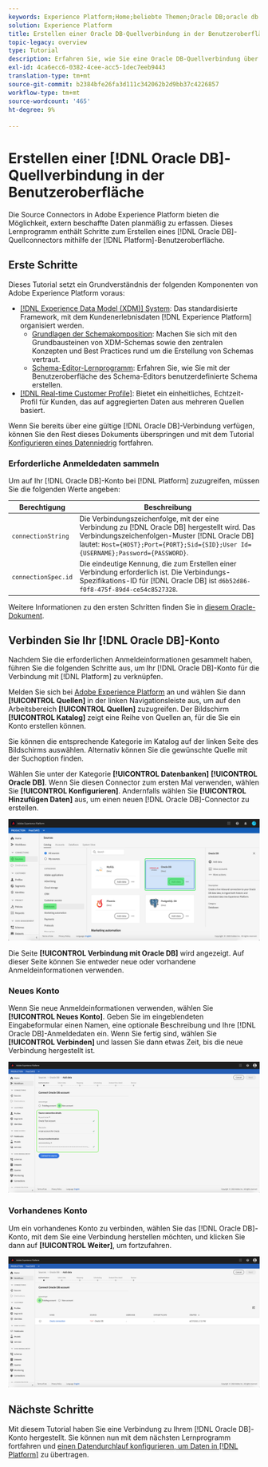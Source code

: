 ```yaml
---
keywords: Experience Platform;Home;beliebte Themen;Oracle DB;oracle db
solution: Experience Platform
title: Erstellen einer Oracle DB-Quellverbindung in der Benutzeroberfläche
topic-legacy: overview
type: Tutorial
description: Erfahren Sie, wie Sie eine Oracle DB-Quellverbindung über die Adobe Experience Platform-Benutzeroberfläche erstellen.
exl-id: 4ca6ecc6-0382-4cee-acc5-1dec7eeb9443
translation-type: tm+mt
source-git-commit: b2384bfe26fa3d111c342062b2d9bb37c4226857
workflow-type: tm+mt
source-wordcount: '465'
ht-degree: 9%

---
```


# Erstellen einer [!DNL Oracle DB]-Quellverbindung in der Benutzeroberfläche

Die Source Connectors in Adobe Experience Platform bieten die Möglichkeit, extern beschaffte Daten planmäßig zu erfassen. Dieses Lernprogramm enthält Schritte zum Erstellen eines [!DNL Oracle DB]-Quellconnectors mithilfe der [!DNL Platform]-Benutzeroberfläche.

## Erste Schritte

Dieses Tutorial setzt ein Grundverständnis der folgenden Komponenten von Adobe Experience Platform voraus:

* [[!DNL Experience Data Model (XDM)] System](../../../../../xdm/home.md): Das standardisierte Framework, mit dem Kundenerlebnisdaten  [!DNL Experience Platform] organisiert werden.
   * [Grundlagen der Schemakomposition](../../../../../xdm/schema/composition.md): Machen Sie sich mit den Grundbausteinen von XDM-Schemas sowie den zentralen Konzepten und Best Practices rund um die Erstellung von Schemas vertraut.
   * [Schema-Editor-Lernprogramm](../../../../../xdm/tutorials/create-schema-ui.md): Erfahren Sie, wie Sie mit der Benutzeroberfläche des Schema-Editors benutzerdefinierte Schema erstellen.
* [[!DNL Real-time Customer Profile]](../../../../../profile/home.md): Bietet ein einheitliches, Echtzeit-Profil für Kunden, das auf aggregierten Daten aus mehreren Quellen basiert.

Wenn Sie bereits über eine gültige [!DNL Oracle DB]-Verbindung verfügen, können Sie den Rest dieses Dokuments überspringen und mit dem Tutorial [Konfigurieren eines Datenniedrig](../../dataflow/databases.md) fortfahren.

### Erforderliche Anmeldedaten sammeln

Um auf Ihr [!DNL Oracle DB]-Konto bei [!DNL Platform] zuzugreifen, müssen Sie die folgenden Werte angeben:

| Berechtigung | Beschreibung |
| ---------- | ----------- |
| `connectionString` | Die Verbindungszeichenfolge, mit der eine Verbindung zu [!DNL Oracle DB] hergestellt wird. Das Verbindungszeichenfolgen-Muster [!DNL Oracle DB] lautet: `Host={HOST};Port={PORT};Sid={SID};User Id={USERNAME};Password={PASSWORD}`. |
| `connectionSpec.id` | Die eindeutige Kennung, die zum Erstellen einer Verbindung erforderlich ist. Die Verbindungs-Spezifikations-ID für [!DNL Oracle DB] ist `d6b52d86-f0f8-475f-89d4-ce54c8527328`. |

Weitere Informationen zu den ersten Schritten finden Sie in [diesem Oracle-Dokument](https://docs.oracle.com/database/121/ODPNT/featConnecting.htm#ODPNT199).

## Verbinden Sie Ihr [!DNL Oracle DB]-Konto

Nachdem Sie die erforderlichen Anmeldeinformationen gesammelt haben, führen Sie die folgenden Schritte aus, um Ihr [!DNL Oracle DB]-Konto für die Verbindung mit [!DNL Platform] zu verknüpfen.

Melden Sie sich bei [Adobe Experience Platform](https://platform.adobe.com) an und wählen Sie dann **[!UICONTROL Quellen]** in der linken Navigationsleiste aus, um auf den Arbeitsbereich **[!UICONTROL Quellen]** zuzugreifen. Der Bildschirm **[!UICONTROL Katalog]** zeigt eine Reihe von Quellen an, für die Sie ein Konto erstellen können.

Sie können die entsprechende Kategorie im Katalog auf der linken Seite des Bildschirms auswählen. Alternativ können Sie die gewünschte Quelle mit der Suchoption finden.

Wählen Sie unter der Kategorie **[!UICONTROL Datenbanken]** **[!UICONTROL Oracle DB]**. Wenn Sie diesen Connector zum ersten Mal verwenden, wählen Sie **[!UICONTROL Konfigurieren]**. Andernfalls wählen Sie **[!UICONTROL Hinzufügen Daten]** aus, um einen neuen [!DNL Oracle DB]-Connector zu erstellen.

![Katalog](../../../../images/tutorials/create/oracle/catalog.png)

Die Seite **[!UICONTROL Verbindung mit Oracle DB]** wird angezeigt. Auf dieser Seite können Sie entweder neue oder vorhandene Anmeldeinformationen verwenden.

### Neues Konto

Wenn Sie neue Anmeldeinformationen verwenden, wählen Sie **[!UICONTROL Neues Konto]**. Geben Sie im eingeblendeten Eingabeformular einen Namen, eine optionale Beschreibung und Ihre [!DNL Oracle DB]-Anmeldedaten ein. Wenn Sie fertig sind, wählen Sie **[!UICONTROL Verbinden]** und lassen Sie dann etwas Zeit, bis die neue Verbindung hergestellt ist.

![connect](../../../../images/tutorials/create/oracle/new.png)

### Vorhandenes Konto

Um ein vorhandenes Konto zu verbinden, wählen Sie das [!DNL Oracle DB]-Konto, mit dem Sie eine Verbindung herstellen möchten, und klicken Sie dann auf **[!UICONTROL Weiter]**, um fortzufahren.

![existing](../../../../images/tutorials/create/oracle/existing.png)

## Nächste Schritte

Mit diesem Tutorial haben Sie eine Verbindung zu Ihrem [!DNL Oracle DB]-Konto hergestellt. Sie können nun mit dem nächsten Lernprogramm fortfahren und [einen Datendurchlauf konfigurieren, um Daten in [!DNL Platform]](../../dataflow/databases.md) zu übertragen.
